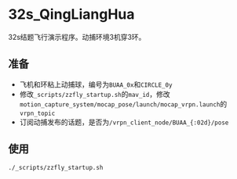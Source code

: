 # 32s_QingLiangHua
32s结题飞行演示程序。动捕环境3机穿3环。

## 准备
* 飞机和环粘上动捕球，编号为`BUAA_0x`和`CIRCLE_0y`
* 修改`_scripts/zzfly_startup.sh`的`mav_id`，修改`motion_capture_system/mocap_pose/launch/mocap_vrpn.launch`的`vrpn_topic`
* 订阅动捕发布的话题，是否为`/vrpn_client_node/BUAA_{:02d}/pose`

## 使用
```
./_scripts/zzfly_startup.sh
```

